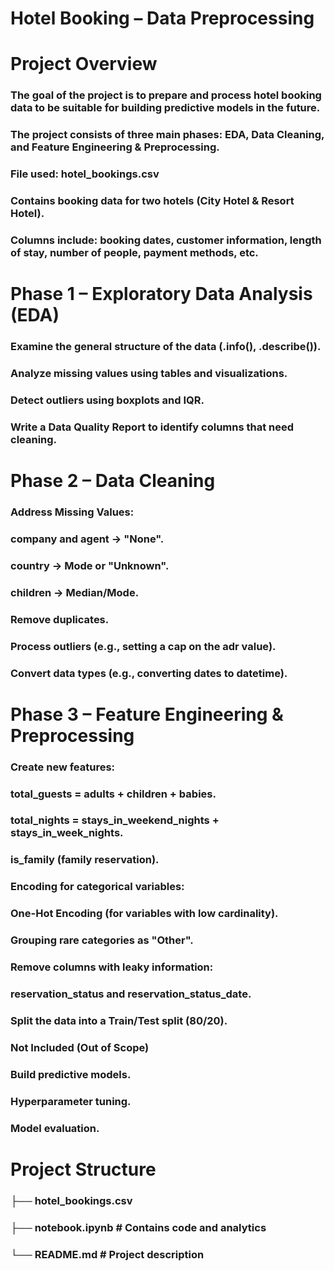 # Hotel Booking – Data Preprocessing
# Project Overview

### The goal of the project is to prepare and process hotel booking data to be suitable for building predictive models in the future.

### The project consists of three main phases: EDA, Data Cleaning, and Feature Engineering & Preprocessing.


### File used: hotel_bookings.csv

### Contains booking data for two hotels (City Hotel & Resort Hotel).

### Columns include: booking dates, customer information, length of stay, number of people, payment methods, etc.

# Phase 1 – Exploratory Data Analysis (EDA)

### Examine the general structure of the data (.info(), .describe()).

### Analyze missing values ​​using tables and visualizations.

### Detect outliers using boxplots and IQR.

### Write a Data Quality Report to identify columns that need cleaning.

# Phase 2 – Data Cleaning

### Address Missing Values:

### company and agent → "None".

### country → Mode or "Unknown".

### children → Median/Mode.

### Remove duplicates.

### Process outliers (e.g., setting a cap on the adr value).

### Convert data types (e.g., converting dates to datetime).

# Phase 3 – Feature Engineering & Preprocessing

### Create new features:

### total_guests = adults + children + babies.

### total_nights = stays_in_weekend_nights + stays_in_week_nights.

### is_family (family reservation).

### Encoding for categorical variables:

### One-Hot Encoding (for variables with low cardinality).

### Grouping rare categories as "Other".

### Remove columns with leaky information:

### reservation_status and reservation_status_date.

### Split the data into a Train/Test split (80/20).

### Not Included (Out of Scope)

### Build predictive models.

### Hyperparameter tuning.

### Model evaluation.

# Project Structure
### ├── hotel_bookings.csv
### ├── notebook.ipynb # Contains code and analytics
### └── README.md # Project description
